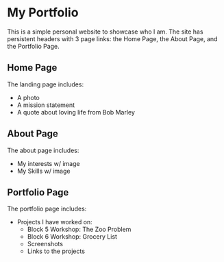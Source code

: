 # My Portfolio

This is a simple personal website to showcase who I am. The site has persistent headers with 3 page links: the Home Page, the About Page, and the Portfolio Page.

## Home Page

The landing page includes:
- A photo
- A mission statement
- A quote about loving life from Bob Marley

## About Page

The about page includes:
- My interests w/ image
- My Skills w/ image

## Portfolio Page

The portfolio page includes:
- Projects I have worked on:
  - Block 5 Workshop: The Zoo Problem
  - Block 6 Workshop: Grocery List
  - Screenshots
  - Links to the projects

